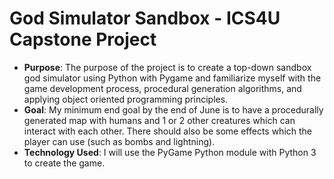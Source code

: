 # God Simulator Sandbox - ICS4U Capstone Project

* **Purpose**: The purpose of the project is to create a top-down sandbox god simulator using Python with Pygame and familiarize myself with the game development process, procedural generation algorithms, and applying object oriented programming principles. 
* **Goal**: My minimum end goal by the end of June is to have a procedurally generated map with humans and 1 or 2 other creatures which can interact with each other. There should also be some effects which the player can use (such as bombs and lightning). 
* **Technology Used**: I will use the PyGame Python module with Python 3 to create the game. 
